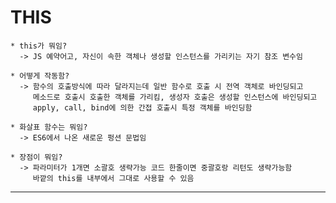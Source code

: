 THIS
===

    * this가 뭐임?
      -> JS 예약어고, 자신이 속한 객체나 생성할 인스턴스를 가리키는 자기 참조 변수임

    * 어떻게 작동함?
      -> 함수의 호출방식에 따라 달라지는데 일반 함수로 호출 시 전역 객체로 바인딩되고
         메소드로 호출시 호출한 객체를 가리킴, 생성자 호출은 생성할 인스턴스에 바인딩되고
         apply, call, bind에 의한 간접 호출시 특정 객체를 바인딩함

    * 화살표 함수는 뭐임?
      -> ES6에서 나온 새로운 펑션 문법임
    
    * 장점이 뭐임?
      -> 파라미터가 1개면 소괄호 생략가능 코드 한줄이면 중괄호랑 리턴도 생략가능함
         바깥의 this를 내부에서 그대로 사용할 수 있음 

---

